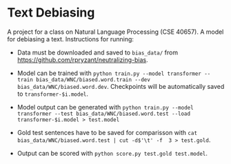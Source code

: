 # Text Debiasing

A project for a class on Natural Language Processing (CSE 40657). A model for debiasing a text. Instructions for running:

- Data must be downloaded and saved to `bias_data/` from https://github.com/rpryzant/neutralizing-bias.

- Model can be trained with `python train.py --model transformer --train bias_data/WNC/biased.word.train --dev bias_data/WNC/biased.word.dev`. Checkpoints will be automatically saved to `transformer-$i.model`.

- Model output can be generated with `python train.py --model transformer --test bias_data/WNC/biased.word.test --load transformer-$i.model > test.model`

- Gold test sentences have to be saved for comparisson with `cat bias_data/WNC/biased.word.test | cut -d$'\t' -f  3 > test.gold`.

- Output can be scored with `python score.py test.gold test.model`.
